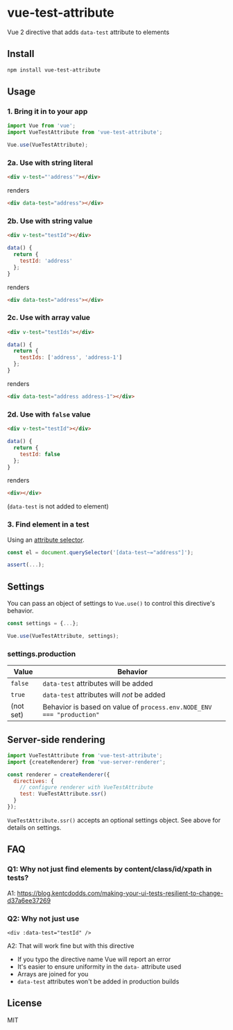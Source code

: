 # vue-test-attribute

Vue 2 directive that adds `data-test` attribute to elements

## Install

```bash
npm install vue-test-attribute
```

## Usage

### 1. Bring it in to your app

```js
import Vue from 'vue';
import VueTestAttribute from 'vue-test-attribute';

Vue.use(VueTestAttribute);
```

### 2a. Use with string literal

```html
<div v-test="'address'"></div>
```

renders

```html
<div data-test="address"></div>
```

### 2b. Use with string value

```html
<div v-test="testId"></div>
```

```js
data() {
  return {
    testId: 'address'
  };
}
```

renders

```html
<div data-test="address"></div>
```

### 2c. Use with array value

```html
<div v-test="testIds"></div>
```

```js
data() {
  return {
    testIds: ['address', 'address-1']
  };
}
```

renders

```html
<div data-test="address address-1"></div>
```

### 2d. Use with `false` value

```html
<div v-test="testId"></div>
```

```js
data() {
  return {
    testId: false
  };
}
```

renders

```html
<div></div>
```

(`data-test` is not added to element)

### 3. Find element in a test

Using an [attribute selector](https://developer.mozilla.org/en-US/docs/Web/CSS/Attribute_selectors).

```js
const el = document.querySelector('[data-test~="address"]');

assert(...);
```

## Settings

You can pass an object of settings to `Vue.use()` to control this directive's behavior.

```js
const settings = {...};

Vue.use(VueTestAttribute, settings);
```

### settings.production

| Value     | Behavior                                                              |
|-----------|-----------------------------------------------------------------------|
| `false`   | `data-test` attributes will be added                                  |
| `true`    | `data-test` attributes will *not* be added                            |
| (not set) | Behavior is based on value of `process.env.NODE_ENV === "production"` |

## Server-side rendering

```js
import VueTestAttribute from 'vue-test-attribute';
import {createRenderer} from 'vue-server-renderer';

const renderer = createRenderer({
  directives: {
    // configure renderer with VueTestAttribute
    test: VueTestAttribute.ssr()
  }
});
```

`VueTestAttribute.ssr()` accepts an optional settings object. See above for details on settings.

## FAQ

### Q1: Why not just find elements by content/class/id/xpath in tests?

A1: https://blog.kentcdodds.com/making-your-ui-tests-resilient-to-change-d37a6ee37269

### Q2: Why not just use

```vue
<div :data-test="testId" />
```

A2: That will work fine but with this directive

- If you typo the directive name Vue will report an error
- It's easier to ensure uniformity in the `data-` attribute used
- Arrays are joined for you
- `data-test` attributes won't be added in production builds

## License

MIT